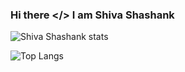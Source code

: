 ### Hi there </> I am Shiva Shashank

![Shiva Shashank stats](https://github-readme-stats.vercel.app/api?username=shashankpie&show_icons=true&theme=tokyonight)

![Top Langs](https://github-readme-stats.vercel.app/api/top-langs/?username=shashankpie&layout=compact&theme=tokyonigth)
